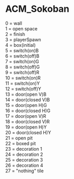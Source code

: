# ACM_Sokoban
0 = wall  
1 = open space  
2 = finish  
3 = playerSpawn  
4 = box(initial)  
5 = switch(on)B  
6 = switch(off)B  
7 = switch(on)G  
8 = switch(off)G  
9 = switch(off)R  
10 = switch(on)R  
11 = switch(on)Y  
12 = switch(off)Y  
13 = door(open V)B  
14 = door(closed V)B  
15 = door(open H)G  
16 = door(closed H)G  
17 = door(open V)R  
18 = door(closed V)R  
19 = door(open H)Y  
20 = door(closed H)Y  
21 = open pit  
22 = boxed pit  
23 = decoration 1  
24 = decoration 2  
25 = decoration 3  
26 = decoration 4  
27 = "nothing" tile  